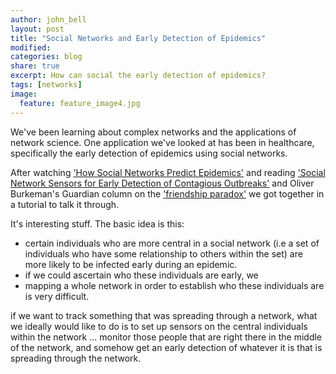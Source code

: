 ```yaml
---
author: john_bell
layout: post
title: "Social Networks and Early Detection of Epidemics"
modified:
categories: blog
share: true
excerpt: How can social the early detection of epidemics?
tags: [networks]
image:
  feature: feature_image4.jpg
---
```



We've been learning about complex networks and the applications of network science. One application we've looked at has been in healthcare, specifically the early detection of epidemics using social networks. 

After watching ['How Social Networks Predict Epidemics'](https://www.ted.com/talks/nicholas_christakis_how_social_networks_predict_epidemics) and reading ['Social Network Sensors for Early Detection of Contagious Outbreaks'](http://journals.plos.org/plosone/article?id=10.1371/journal.pone.0012948) and Oliver Burkeman's Guardian column on the ['friendship paradox'](https://www.theguardian.com/lifeandstyle/2010/jan/30/change-your-life-friends-popular) we got together in a tutorial to talk it through.

It's interesting stuff. The basic idea is this:

* certain individuals who are more central in a social network (i.e a set of individuals who have some relationship to others within the set) are more likely to be infected early during an epidemic.
* if we could ascertain who these individuals are early, we 
* mapping a whole network in order to establish who these individuals are is very difficult.


if we want to track something that was spreading through a network, what we ideally would like to do is to set up sensors on the central individuals within the network ... monitor those people that are right there in the middle of the network, and somehow get an early detection of whatever it is that is spreading through the network.